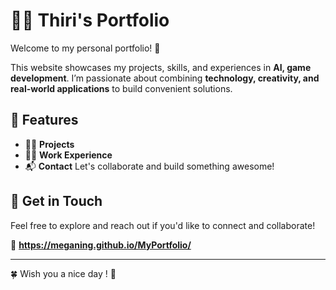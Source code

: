# 🏄‍♀️ Thiri's Portfolio

Welcome to my personal portfolio! 👋  

This website showcases my projects, skills, and experiences in **AI, game development**. I’m passionate about combining **technology, creativity, and real-world applications** to build convenient solutions.  

## 🌟 Features  
- 🧚‍♀️ **Projects** 
- 🏋️‍♀️ **Work Experience**  
- 📬 **Contact**
Let's collaborate and build something awesome!  

## 🚀 Get in Touch  
Feel free to explore and reach out if you'd like to connect and collaborate!  

🔗 **https://meganing.github.io/MyPortfolio/**  

---

🍀 Wish you a nice day ! 🎍
